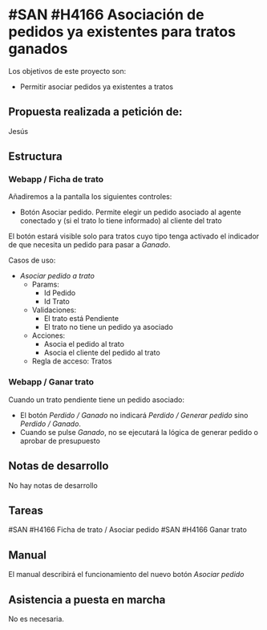 # #SAN #H4166 Asociación de pedidos ya existentes para tratos ganados

Los objetivos de este proyecto son:
+ Permitir asociar pedidos ya existentes a tratos

## Propuesta realizada a petición de:
Jesús

## Estructura

### Webapp / Ficha de trato
Añadiremos a la pantalla los siguientes controles:
+ Botón Asociar pedido. Permite elegir un pedido asociado al agente conectado y (si el trato lo tiene informado) al cliente del trato

El botón estará visible solo para tratos cuyo tipo tenga activado el indicador de que necesita un pedido para pasar a _Ganado_.

Casos de uso:
* _Asociar pedido a trato_
    * Params:
        * Id Pedido
        * Id Trato
    * Validaciones:
        * El trato está Pendiente
        * El trato no tiene un pedido ya asociado
    * Acciones:
        * Asocia el pedido al trato
        * Asocia el cliente del pedido al trato
    * Regla de acceso: Tratos

### Webapp / Ganar trato
Cuando un trato pendiente tiene un pedido asociado:

+ El botón _Perdido / Ganado_ no indicará _Perdido / Generar pedido_ sino _Perdido / Ganado_.
+ Cuando se pulse _Ganado_, no se ejecutará la lógica de generar pedido o aprobar de presupuesto

## Notas de desarrollo
No hay notas de desarrollo

## Tareas
#SAN #H4166 Ficha de trato / Asociar pedido
#SAN #H4166 Ganar trato

## Manual
El manual describirá el funcionamiento del nuevo botón _Asociar pedido_

## Asistencia a puesta en marcha
No es necesaria.